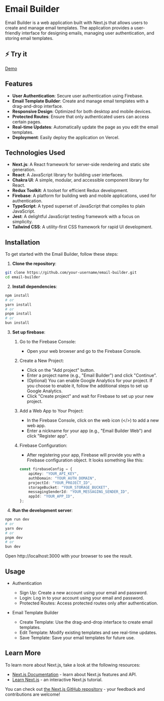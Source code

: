 # Email Builder

Email Builder is a web application built with Next.js that allows users to create and manage email templates. The application provides a user-friendly interface for designing emails, managing user authentication, and storing email templates.

## ⚡️ Try it
[Demo](https://achen718.github.io/email-builder)

## Features

- **User Authentication**: Secure user authentication using Firebase.
- **Email Template Builder**: Create and manage email templates with a drag-and-drop interface.
- **Responsive Design**: Optimized for both desktop and mobile devices.
- **Protected Routes**: Ensure that only authenticated users can access certain pages.
- **Real-time Updates**: Automatically update the page as you edit the email templates.
- **Deployment**: Easily deploy the application on Vercel.

## Technologies Used

- **Next.js**: A React framework for server-side rendering and static site generation.
- **React**: A JavaScript library for building user interfaces.
- **Chakra UI**: A simple, modular, and accessible component library for React.
- **Redux Toolkit**: A toolset for efficient Redux development.
- **Firebase**: A platform for building web and mobile applications, used for authentication.
- **TypeScript**: A typed superset of JavaScript that compiles to plain JavaScript.
- **Jest**: A delightful JavaScript testing framework with a focus on simplicity.
- **Tailwind CSS**: A utility-first CSS framework for rapid UI development.

## Installation

To get started with the Email Builder, follow these steps:

1. **Clone the repository**:

```bash
git clone https://github.com/your-username/email-builder.git
cd email-builder
```

2. **Install dependencies**:
```bash
npm install
# or
yarn install
# or
pnpm install
# or
bun install
```

3. **Set up firebase**:
    1. Go to the Firebase Console:
        - Open your web browser and go to the Firebase Console.

    2. Create a New Project:
        - Click on the "Add project" button.
        - Enter a project name (e.g., "Email Builder") and click "Continue".
        - (Optional) You can enable Google Analytics for your project. If you choose to enable it, follow the additional steps to set up Google Analytics.
        - Click "Create project" and wait for Firebase to set up your new project.


    3. Add a Web App to Your Project:
        - In the Firebase Console, click on the web icon (</>) to add a new web app.
        - Enter a nickname for your app (e.g., "Email Builder Web") and click "Register app".

    4. Firebase Configuration:
        - After registering your app, Firebase will provide you with a Firebase configuration object. It looks something like this:
        ```ts
        const firebaseConfig = {
            apiKey: "YOUR_API_KEY",
            authDomain: "YOUR_AUTH_DOMAIN",
            projectId: "YOUR_PROJECT_ID",
            storageBucket: "YOUR_STORAGE_BUCKET",
            messagingSenderId: "YOUR_MESSAGING_SENDER_ID",
            appId: "YOUR_APP_ID",
        };
        ```

4. **Run the development server**:
```bash
npm run dev
# or
yarn dev
# or
pnpm dev
# or
bun dev
```

Open http://localhost:3000 with your browser to see the result.

## Usage
- Authentication
    - Sign Up: Create a new account using your email and password.
    - Login: Log in to your account using your email and password.
    - Protected Routes: Access protected routes only after authentication.

- Email Template Builder
    - Create Template: Use the drag-and-drop interface to create email templates.
    - Edit Template: Modify existing templates and see real-time updates.
    - Save Template: Save your email templates for future use.

## Learn More

To learn more about Next.js, take a look at the following resources:

- [Next.js Documentation](https://nextjs.org/docs) - learn about Next.js features and API.
- [Learn Next.js](https://nextjs.org/learn) - an interactive Next.js tutorial.

You can check out [the Next.js GitHub repository](https://github.com/vercel/next.js) - your feedback and contributions are welcome!
